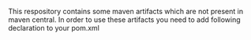 This respository contains some maven artifacts which are not present in maven central. In order to use these artifacts you need to add following declaration to your pom.xml
